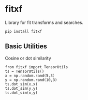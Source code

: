 # fitxf

Library for fit transforms and searches.

```
pip install fitxf
```

## Basic Utilities

Cosine or dot similarity
```
from fitxf import TensorUtils
ts = TensorUtils()
x = np.random.rand(5,3)
y = np.random.rand(10,3)
ts.dot_sim(x,x)
ts.dot_sim(y,y)
ts.dot_sim(x,y)
```